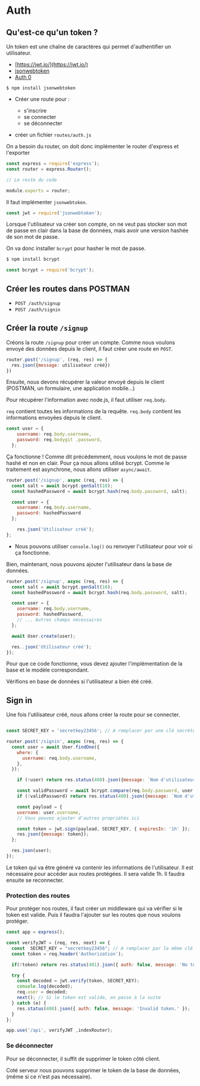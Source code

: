 # Auth

## Qu'est-ce qu'un token ?

Un token est une chaîne de caractères qui permet d'authentifier un utilisateur.

- [https://jwt.io/](https://jwt.io/)
- [jsonwebtoken](https://github.com/auth0/node-jsonwebtoken)
- [Auth 0](https://auth0.com/)

`$ npm install jsonwebtoken`

- Créer une route pour :
  - s'inscrire
  - se connecter
  - se déconnecter

- créer un fichier `routes/auth.js`

On a besoin du router, on doit donc implémenter le router d'express et l'exporter

```js
const express = require('express');
const router = express.Router();

// Le reste du code

module.exports = router;
```

Il faut implémenter `jsonwebtoken`.

```js
const jwt = require('jsonwebtoken');
```

Lorsque l'utilisateur va créer son compte, on ne veut pas stocker son mot de passe en clair dans la base de données, mais avoir une version hashée de son mot de passe.

On va donc installer `bcrypt` pour hasher le mot de passe.

```bash
$ npm install bcrypt
```

```js
const bcrypt = require('bcrypt');
```

## Créer les routes dans POSTMAN

- `POST /auth/signup`
- `POST /auth/signin`

## Créer la route `/signup`

Créons la route `/signup` pour créer un compte.
Comme nous voulons envoyé des données depuis le client, il faut créer une route en `POST`.

```js
router.post('/signup', (req, res) => {
  res.json({message: utilisateur créé})
})
```

Ensuite, nous devons récupérer la valeur envoyé depuis le client (POSTMAN, un formulaire, une application mobile...)

Pour récupérer l'information avec node.js, il faut utiliser `req.body`.

`req` contient toutes les informations de la requête.
`req.body` contient les informations envoyées depuis le client.

```js
const user = {
    username: req.body.username,
    password: req.bodygit .password,
  };
```

Ça fonctionne ! Comme dit précédemment, nous voulons le mot de passe hashé et non en clair.
Pour ça nous allons utilisé bcrypt.
Comme le traitement est asynchrone, nous allons utiliser `async/await`.

```js
router.post('/signup', async (req, res) => {
  const salt = await bcrypt.genSalt(10);
  const hashedPassword = await bcrypt.hash(req.body.password, salt);

  const user = {
    username: req.body.username,
    password: hashedPassword
  };

    res.json('Utilisateur créé');
};
```

- Nous pouvons utiliser `console.log()` ou renvoyer l'utilisateur pour voir si ça fonctionne.

Bien, maintenant, nous pouvons ajouter l'utilisateur dans la base de données.

```js
router.post('/signup', async (req, res) => {
  const salt = await bcrypt.genSalt(10);
  const hashedPassword = await bcrypt.hash(req.body.password, salt);

  const user = {
    username: req.body.username,
    password: hashedPassword,
    // ... Autres champs nécessaires
  };

  await User.create(user);

  res..json('Utilisateur créé');
});
```

Pour que ce code fonctionne, vous devez ajouter l'implémentation de la base et le modèle correspondant.

Vérifions en base de données si l'utilisateur a bien été créé.

## Sign in

Une fois l'utilisateur créé, nous allons créer la route pour se connecter.

```js

const SECRET_KEY = 'secretkey23456'; // A remplacer par une clé secrète

router.post('/signin', async (req, res) => {
  const user = await User.findOne({
    where: {
      username: req.body.username,
    },
  });

    if (!user) return res.status(400).json({message: `Nom d'utilisateur ou mot de passe incorrect`});

    const validPassword = await bcrypt.compare(req.body.password, user.password);
    if (!validPassword) return res.status(400).json({message: `Nom d'utilisateur ou mot de passe incorrect`});

    const payload = {
    username: user.username,
    // Vous pouvez ajouter d'autres propriétés ici

    const token = jwt.sign(payload, SECRET_KEY, { expiresIn: '1h' });
    res.json({message: token});
  };

  res.json(user);
});
```

Le token qui va être généré va contenir les informations de l'utilisateur. Il est nécessaire pour accéder aux routes protégées.
Il sera valide 1h. Il faudra ensuite se reconnecter.

### Protection des routes

Pour protéger nos routes, il faut créer un middleware qui va vérifier si le token est valide.
Puis il faudra l'ajouter sur les routes que nous voulons protéger.

```js
const app = express();

const verifyJWT = (req, res, next) => {
  const  SECRET_KEY = "secretkey23456"; // A remplacer par la même clé secrète que dans la route signin
  const token = req.header('Authorization');

  if(!token) return res.status(401).json({ auth: false, message: 'No token provided.' });

  try {
    const decoded = jwt.verify(token, SECRET_KEY);
    console.log(decoded);
    req.user = decoded;
    next(); // Si le token est valide, on passe à la suite
  } catch (e) {
    res.status(400).json({ auth: false, message: 'Invalid token.' });
  }
};
```

```js
app.use('/api', verifyJWT ,indexRouter);
```

### Se déconnecter

Pour se déconnecter, il suffit de supprimer le token côté client.

Coté serveur nous pouvons supprimer le token de la base de données, (même si ce n'est pas nécessaire).
